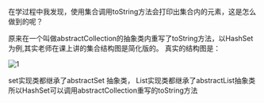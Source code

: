 在学过程中我发现，使用集合调用toString方法会打印出集合内的元素，这是怎么做到的呢？

原来在一个叫做abstractCollection的抽象类内重写了toString方法，以HashSet为例,其实老师在课上讲的集合结构图是简化版的。
真实的结构图是：

![1](https://github.com/liu2su/JavaSE_Full_guide/assets/96462566/60d000ef-930a-46f4-9e2b-5f253f288a5b)


set实现类都继承了abstractSet 抽象类， List实现类都继承了abstractList抽象类
所以HashSet可以调用abstractCollection重写的toString方法
